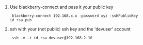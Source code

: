 1. Use blackberry-connect and pass it your public key

        blackberry-connect 192.168.x.x -password xyz -sshPublicKey id_rsa.pub

2. ssh with your (not public) ssh key and the 'devuser' account

        ssh -v -i id_rsa devuser@192.168.2.10
